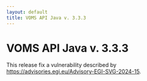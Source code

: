 ```yaml
---
layout: default
title: VOMS API Java v. 3.3.3
---
```


# VOMS API Java v. 3.3.3

This release fix a vulnerability described by https://advisories.egi.eu/Advisory-EGI-SVG-2024-15.


